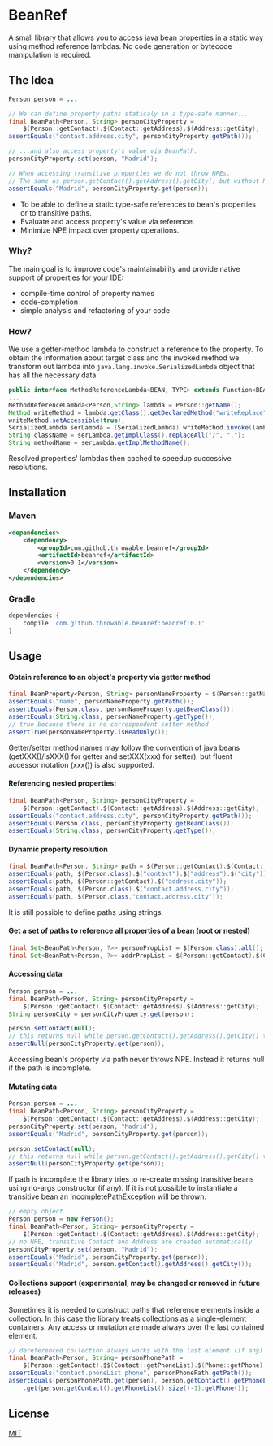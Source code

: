 # BeanRef

A small library that allows you to access java bean properties in a static way using method reference lambdas. No code
generation or bytecode manipulation is required.

## The Idea

```java
Person person = ...

// We can define property paths staticaly in a type-safe manner...
final BeanPath<Person, String> personCityProperty = 
    $(Person::getContact).$(Contact::getAddress).$(Address::getCity);
assertEquals("contact.address.city", personCityProperty.getPath());

// ...and also access property's value via BeanPath.
personCityProperty.set(person, "Madrid");

// When accessing transitive properties we do not throw NPEs.
// The same as person.getContact().getAddress().getCity() but without NPE.
assertEquals("Madrid", personCityProperty.get(person));
``` 

- To be able to define a static type-safe references to bean's properties or to transitive paths.
- Evaluate and access property's value via reference.
- Minimize NPE impact over property operations.

### Why?

The main goal is to improve code's maintainability and provide native support of properties for your IDE: 
- compile-time control of property names
- code-completion
- simple analysis and refactoring of your code

### How?

We use a getter-method lambda to construct a reference to the property. To obtain the information about target class
and the invoked method we transform out lambda into `java.lang.invoke.SerializedLambda` object that has all the necessary data.
```java
public interface MethodReferenceLambda<BEAN, TYPE> extends Function<BEAN, TYPE>, Serializable {}
...
MethodReferenceLambda<Person,String> lambda = Person::getName(); 
Method writeMethod = lambda.getClass().getDeclaredMethod("writeReplace");
writeMethod.setAccessible(true);
SerializedLambda serLambda = (SerializedLambda) writeMethod.invoke(lambda);
String className = serLambda.getImplClass().replaceAll("/", ".");
String methodName = serLambda.getImplMethodName();
```
Resolved properties' lambdas then cached to speedup successive resolutions. 

## Installation

### Maven

```xml
<dependencies>
    <dependency>
        <groupId>com.github.throwable.beanref</groupId>
        <artifactId>beanref</artifactId>
        <version>0.1</version>
    </dependency>
</dependencies>
```
### Gradle

```groovy
dependencies {
    compile 'com.github.throwable.beanref:beanref:0.1'
}
```

## Usage

#### Obtain reference to an object's property via getter method
```java
final BeanProperty<Person, String> personNameProperty = $(Person::getName);
assertEquals("name", personNameProperty.getPath());
assertEquals(Person.class, personNameProperty.getBeanClass());
assertEquals(String.class, personNameProperty.getType());
// true because there is no correspondent setter method
assertTrue(personNameProperty.isReadOnly());
```
Getter/setter method names may follow the convention of java beans (getXXX()/isXXX() for getter and setXXX(xxx) for
setter), but fluent accessor notation (xxx()) is also supported.

#### Referencing nested properties:
```java
final BeanPath<Person, String> personCityProperty = 
    $(Person::getContact).$(Contact::getAddress).$(Address::getCity);
assertEquals("contact.address.city", personCityProperty.getPath());
assertEquals(Person.class, personCityProperty.getBeanClass());
assertEquals(String.class, personCityProperty.getType());
```

#### Dynamic property resolution
```java
final BeanPath<Person, String> path = $(Person::getContact).$(Contact::getAddress).$(Address::getCity);
assertEquals(path, $(Person.class).$("contact").$("address").$("city"));
assertEquals(path, $(Person::getContact).$("address.city"));
assertEquals(path, $(Person.class).$("contact.address.city"));
assertEquals(path, $(Person.class,"contact.address.city"));
```
It is still possible to define paths using strings.

#### Get a set of paths to reference all properties of a bean (root or nested)   
```java
final Set<BeanPath<Person, ?>> personPropList = $(Person.class).all();
final Set<BeanPath<Person, ?>> addrPropList = $(Person::getContact).$(Contact::getAddress).all();
```

#### Accessing data
```java
Person person = ...
final BeanPath<Person, String> personCityProperty = 
    $(Person::getContact).$(Contact::getAddress).$(Address::getCity);
String personCity = personCityProperty.get(person);

person.setContact(null);
// this returns null while person.getContact().getAddress().getCity() throws NPE
assertNull(personCityProperty.get(person));
```
Accessing bean's property via path never throws NPE. Instead it returns null if the path is incomplete.

#### Mutating data
```java
Person person = ...
final BeanPath<Person, String> personCityProperty = 
    $(Person::getContact).$(Contact::getAddress).$(Address::getCity);
personCityProperty.set(person, "Madrid");
assertEquals("Madrid", personCityProperty.get(person));

person.setContact(null);
// this returns null while person.getContact().getAddress().getCity() throws NPE
assertNull(personCityProperty.get(person));
```
If path is incomplete the library tries to re-create missing transitive beans using no-args constructor (if
any). If it is not possible to instantiate a transitive bean an IncompletePathException will be thrown.
```java
// empty object
Person person = new Person();
final BeanPath<Person, String> personCityProperty = 
    $(Person::getContact).$(Contact::getAddress).$(Address::getCity);
// no NPE, transitive Contact and Address are created automatically 
personCityProperty.set(person, "Madrid");
assertEquals("Madrid", personCityProperty.get(person));
assertEquals("Madrid", person.getContact().getAddress().getCity());
```

#### Collections support (experimental, may be changed or removed in future releases)

Sometimes it is needed to construct paths that reference elements inside a collection. 
In this case the library treats collections as a single-element containers.
Any access or mutation are made always over the last contained element.
```java
// dereferenced collection always works with the last element (if any)
final BeanPath<Person, String> personPhonePath = 
    $(Person::getContact).$$(Contact::getPhoneList).$(Phone::getPhone);
assertEquals("contact.phoneList.phone", personPhonePath.getPath());
assertEquals(personPhonePath.get(person), person.getContact().getPhoneList()
    .get(person.getContact().getPhoneList().size()-1).getPhone());
```

## License
[MIT](https://choosealicense.com/licenses/mit/)
